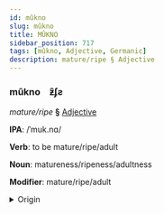 ```yaml
---
id: mûkno
slug: mûkno
title: MÛKNO
sidebar_position: 717
tags: [mûkno, Adjective, Germanic]
description: mature/ripe § Adjective
---
```


### mûkno&emsp;<span kind="abugida">ƶ̑ʄƨ</span>

*mature/ripe* **§** [Adjective](../../tags/Adjective)

**IPA**: /ˈmuk.nɑ/

**Verb**: to be mature/ripe/adult

**Noun**: matureness/ripeness/adultness

**Modifier**: mature/ripe/adult

<details>
    <summary>Origin</summary>
    Swedish mogna [muːgnɑː]<br/>
    <em>Germanic Language Family</em>
</details>